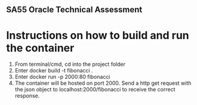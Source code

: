 ## SA55 Oracle Technical Assessment

# Instructions on how to build and run the container
1. From terminal/cmd, cd into the project folder
2. Enter docker build -t fibonacci . 
3. Enter docker run -p 2000:80 fibonacci
4. The container will be hosted on port 2000. 
Send a http get request with the json object to localhost:2000/fibonacci to receive the correct response.